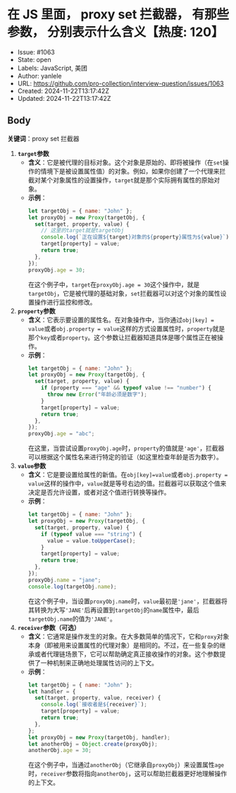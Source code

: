 # 在 JS 里面， proxy set 拦截器， 有那些参数， 分别表示什么含义【热度: 120】

- Issue: #1063
- State: open
- Labels: JavaScript, 美团
- Author: yanlele
- URL: https://github.com/pro-collection/interview-question/issues/1063
- Created: 2024-11-22T13:17:42Z
- Updated: 2024-11-22T13:17:42Z

## Body

**关键词**：proxy set 拦截器

1. **`target`参数**
   - **含义**：它是被代理的目标对象。这个对象是原始的、即将被操作（在`set`操作的情境下是被设置属性值）的对象。例如，如果你创建了一个代理来拦截对某个对象属性的设置操作，`target`就是那个实际拥有属性的原始对象。
   - **示例**：
     ```javascript
     let targetObj = { name: "John" };
     let proxyObj = new Proxy(targetObj, {
       set(target, property, value) {
         // 这里的target就是targetObj
         console.log(`正在设置${target}对象的${property}属性为${value}`);
         target[property] = value;
         return true;
       },
     });
     proxyObj.age = 30;
     ```
     在这个例子中，`target`在`proxyObj.age = 30`这个操作中，就是`targetObj`，它是被代理的基础对象，`set`拦截器可以对这个对象的属性设置操作进行监控和修改。
2. **`property`参数**
   - **含义**：它表示要设置的属性名。在对象操作中，当你通过`obj[key] = value`或者`obj.property = value`这样的方式设置属性时，`property`就是那个`key`或者`property`。这个参数让拦截器知道具体是哪个属性正在被操作。
   - **示例**：
     ```javascript
     let targetObj = { name: "John" };
     let proxyObj = new Proxy(targetObj, {
       set(target, property, value) {
         if (property === "age" && typeof value !== "number") {
           throw new Error("年龄必须是数字");
         }
         target[property] = value;
         return true;
       },
     });
     proxyObj.age = "abc";
     ```
     在这里，当尝试设置`proxyObj.age`时，`property`的值就是`'age'`，拦截器可以根据这个属性名来进行特定的验证（如这里检查年龄是否为数字）。
3. **`value`参数**
   - **含义**：它是要设置给属性的新值。在`obj[key]=value`或者`obj.property = value`这样的操作中，`value`就是等号右边的值。拦截器可以获取这个值来决定是否允许设置，或者对这个值进行转换等操作。
   - **示例**：
     ```javascript
     let targetObj = { name: "John" };
     let proxyObj = new Proxy(targetObj, {
       set(target, property, value) {
         if (typeof value === "string") {
           value = value.toUpperCase();
         }
         target[property] = value;
         return true;
       },
     });
     proxyObj.name = "jane";
     console.log(targetObj.name);
     ```
     在这个例子中，当设置`proxyObj.name`时，`value`最初是`'jane'`，拦截器将其转换为大写`'JANE'`后再设置到`targetObj`的`name`属性中，最后`targetObj.name`的值为`'JANE'`。
4. **`receiver`参数（可选）**
   - **含义**：它通常是操作发生的对象。在大多数简单的情况下，它和`proxy`对象本身（即被用来设置属性的代理对象）是相同的。不过，在一些复杂的继承或者代理链场景下，它可以帮助确定真正接收操作的对象。这个参数提供了一种机制来正确地处理属性访问的上下文。
   - **示例**：
     ```javascript
     let targetObj = { name: "John" };
     let handler = {
       set(target, property, value, receiver) {
         console.log(`接收者是${receiver}`);
         target[property] = value;
         return true;
       },
     };
     let proxyObj = new Proxy(targetObj, handler);
     let anotherObj = Object.create(proxyObj);
     anotherObj.age = 30;
     ```
     在这个例子中，当通过`anotherObj`（它继承自`proxyObj`）来设置属性`age`时，`receiver`参数将指向`anotherObj`，这可以帮助拦截器更好地理解操作的上下文。

